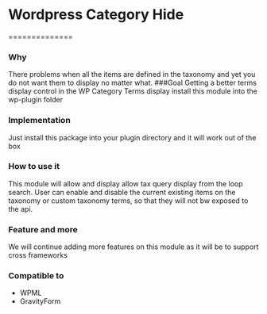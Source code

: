 # Wordpress Category Hide
==============

### Why
There problems when all the items are defined in the taxonomy and yet you do not want them to display no matter what.
###Goal
Getting a better terms display control in the WP Category Terms display
install this module into the wp-plugin folder
### Implementation
Just install this package into your plugin directory and it will work out of the box
### How to use it
This module will allow and display allow tax query display from the loop search. User can enable and disable the current existing items on the taxonomy or custom taxonomy terms, so that they will not bw exposed to the api.
### Feature and more
We will continue adding more features on this module as it will be to support cross frameworks
### Compatible to
 - WPML
 - GravityForm
